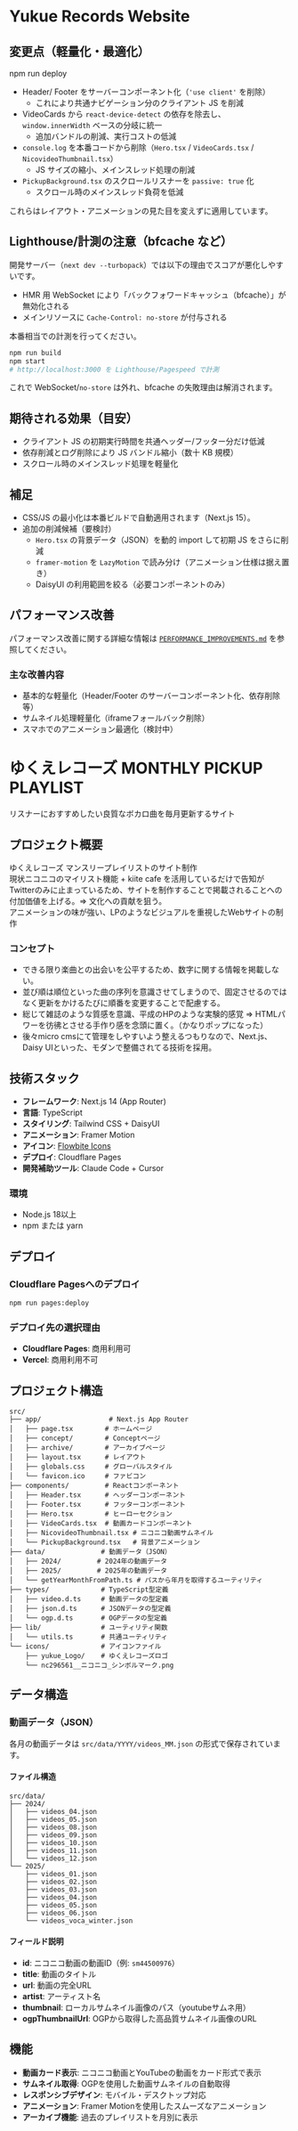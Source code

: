 # Yukue Records Website

## 変更点（軽量化・最適化）

npm run deploy

- Header/ Footer をサーバーコンポーネント化（`'use client'` を削除）
  - これにより共通ナビゲーション分のクライアント JS を削減
- VideoCards から `react-device-detect` の依存を除去し、`window.innerWidth` ベースの分岐に統一
  - 追加バンドルの削減、実行コストの低減
- `console.log` を本番コードから削除（`Hero.tsx` / `VideoCards.tsx` / `NicovideoThumbnail.tsx`）
  - JS サイズの縮小、メインスレッド処理の削減
- `PickupBackground.tsx` のスクロールリスナーを `passive: true` 化
  - スクロール時のメインスレッド負荷を低減

これらはレイアウト・アニメーションの見た目を変えずに適用しています。

## Lighthouse/計測の注意（bfcache など）

開発サーバー（`next dev --turbopack`）では以下の理由でスコアが悪化しやすいです。

- HMR 用 WebSocket により「バックフォワードキャッシュ（bfcache）」が無効化される
- メインリソースに `Cache-Control: no-store` が付与される

本番相当での計測を行ってください。

```bash
npm run build
npm start
# http://localhost:3000 を Lighthouse/Pagespeed で計測
```

これで WebSocket/`no-store` は外れ、bfcache の失敗理由は解消されます。

## 期待される効果（目安）

- クライアント JS の初期実行時間を共通ヘッダー/フッター分だけ低減
- 依存削減とログ削除により JS バンドル縮小（数十 KB 規模）
- スクロール時のメインスレッド処理を軽量化

## 補足

- CSS/JS の最小化は本番ビルドで自動適用されます（Next.js 15）。
- 追加の削減候補（要検討）
  - `Hero.tsx` の背景データ（JSON）を動的 import して初期 JS をさらに削減
  - `framer-motion` を `LazyMotion` で読み分け（アニメーション仕様は据え置き）
  - DaisyUI の利用範囲を絞る（必要コンポーネントのみ）

## パフォーマンス改善

パフォーマンス改善に関する詳細な情報は [`PERFORMANCE_IMPROVEMENTS.md`](./PERFORMANCE_IMPROVEMENTS.md) を参照してください。

### 主な改善内容
- 基本的な軽量化（Header/Footer のサーバーコンポーネント化、依存削除等）
- サムネイル処理軽量化（iframeフォールバック削除）
- スマホでのアニメーション最適化（検討中）
# ゆくえレコーズ MONTHLY PICKUP PLAYLIST

リスナーにおすすめしたい良質なボカロ曲を毎月更新するサイト

## プロジェクト概要

ゆくえレコーズ マンスリープレイリストのサイト制作  
現状ニコニコのマイリスト機能 + kiite cafe を活用しているだけで告知がTwitterのみに止まっているため、サイトを制作することで掲載されることへの付加価値を上げる。=> 文化への貢献を狙う。  
アニメーションの味が強い、LPのようなビジュアルを重視したWebサイトの制作  

### コンセプト

- できる限り楽曲との出会いを公平するため、数字に関する情報を掲載しない。
- 並び順は順位といった曲の序列を意識させてしまうので、固定させるのではなく更新をかけるたびに順番を変更することで配慮する。
- 総じて雑誌のような質感を意識、平成のHPのような実験的感覚 => HTMLパワーを彷彿とさせる手作り感を念頭に置く。（かなりポップになった）
- 後々micro cmsにて管理をしやすいよう整えるつもりなので、Next.js、Daisy UIといった、モダンで整備されてる技術を採用。

## 技術スタック

- **フレームワーク**: Next.js 14 (App Router)
- **言語**: TypeScript
- **スタイリング**: Tailwind CSS + DaisyUI
- **アニメーション**: Framer Motion
- **アイコン**: [Flowbite Icons](https://flowbite.com/icons/)
- **デプロイ**: Cloudflare Pages
- **開発補助ツール**: Claude Code + Cursor

### 環境
- Node.js 18以上
- npm または yarn

## デプロイ

### Cloudflare Pagesへのデプロイ
```bash
npm run pages:deploy
```

### デプロイ先の選択理由
- **Cloudflare Pages**: 商用利用可
- **Vercel**: 商用利用不可

## プロジェクト構造

```
src/
├── app/                 # Next.js App Router
│   ├── page.tsx        # ホームページ
│   ├── concept/        # Conceptページ
│   ├── archive/        # アーカイブページ
│   ├── layout.tsx      # レイアウト
│   ├── globals.css     # グローバルスタイル
│   └── favicon.ico     # ファビコン
├── components/         # Reactコンポーネント
│   ├── Header.tsx      # ヘッダーコンポーネント
│   ├── Footer.tsx      # フッターコンポーネント
│   ├── Hero.tsx        # ヒーローセクション
│   ├── VideoCards.tsx  # 動画カードコンポーネント
│   ├── NicovideoThumbnail.tsx # ニコニコ動画サムネイル
│   └── PickupBackground.tsx   # 背景アニメーション
├── data/              # 動画データ（JSON）
│   ├── 2024/         # 2024年の動画データ
│   ├── 2025/         # 2025年の動画データ
│   └── getYearMonthFromPath.ts # パスから年月を取得するユーティリティ
├── types/             # TypeScript型定義
│   ├── video.d.ts     # 動画データの型定義
│   ├── json.d.ts      # JSONデータの型定義
│   └── ogp.d.ts       # OGPデータの型定義
├── lib/               # ユーティリティ関数
│   └── utils.ts       # 共通ユーティリティ
└── icons/             # アイコンファイル
    ├── yukue_Logo/    # ゆくえレコーズロゴ
    └── nc296561__ニコニコ_シンボルマーク.png
```

## データ構造

### 動画データ（JSON）
各月の動画データは `src/data/YYYY/videos_MM.json` の形式で保存されています。

#### ファイル構造
```
src/data/
├── 2024/
│   ├── videos_04.json
│   ├── videos_05.json
│   ├── videos_08.json
│   ├── videos_09.json
│   ├── videos_10.json
│   ├── videos_11.json
│   └── videos_12.json
└── 2025/
    ├── videos_01.json
    ├── videos_02.json
    ├── videos_03.json
    ├── videos_04.json
    ├── videos_05.json
    ├── videos_06.json
    └── videos_voca_winter.json
```

#### フィールド説明
- **id**: ニコニコ動画の動画ID（例: `sm44500976`）
- **title**: 動画のタイトル
- **url**: 動画の完全URL
- **artist**: アーティスト名
- **thumbnail**: ローカルサムネイル画像のパス（youtubeサムネ用）
- **ogpThumbnailUrl**: OGPから取得した高品質サムネイル画像のURL

## 機能

- **動画カード表示**: ニコニコ動画とYouTubeの動画をカード形式で表示
- **サムネイル取得**: OGPを使用した動画サムネイルの自動取得
- **レスポンシブデザイン**: モバイル・デスクトップ対応
- **アニメーション**: Framer Motionを使用したスムーズなアニメーション
- **アーカイブ機能**: 過去のプレイリストを月別に表示

